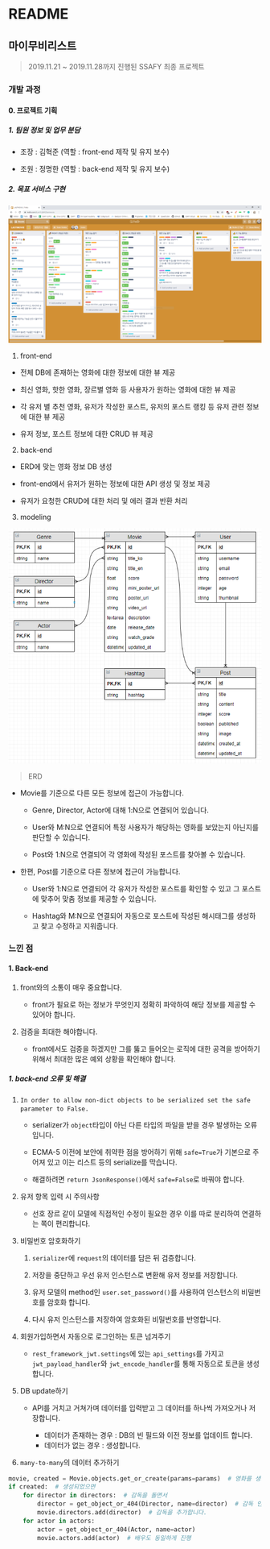 # README

## 마이무비리스트

> 2019.11.21 ~ 2019.11.28까지 진행된 SSAFY 최종 프로젝트

### 개발 과정

#### 0. 프로젝트 기획

##### 1. 팀원 정보 및 업무 분담

- 조장 : 김혁준 (역할 : front-end 제작 및 유지 보수)

- 조원 : 정명한 (역할 : back-end 제작 및 유지 보수)

##### 2. 목표 서비스 구현

![image-20191128172245118](README.assets/image-20191128172245118.png)

1. front-end

- 전체 DB에 존재하는 영화에 대한 정보에 대한 뷰 제공

- 최신 영화, 핫한 영화, 장르별 영화 등 사용자가 원하는 영화에 대한 뷰 제공

- 각 유저 별 추천 영화, 유저가 작성한 포스트, 유저의 포스트 랭킹 등 유저 관련 정보에 대한 뷰 제공

- 유저 정보, 포스트 정보에 대한 CRUD 뷰 제공

2. back-end

- ERD에 맞는 영화 정보 DB 생성

- front-end에서 유저가 원하는 정보에 대한 API 생성 및 정보 제공

- 유저가 요청한 CRUD에 대한 처리 및 에러 결과 반환 처리

3. modeling

![image-20191128170633612](README.assets/image-20191128170633612.png)

> ERD

- Movie를 기준으로 다른 모든 정보에 접근이 가능합니다.

    - Genre, Director, Actor에 대해 1:N으로 연결되어 있습니다.

    - User와 M:N으로 연결되어 특정 사용자가 해당하는 영화를 보았는지 아닌지를 판단할 수 있습니다.

    - Post와 1:N으로 연결되어 각 영화에 작성된 포스트를 찾아볼 수 있습니다.

- 한편, Post를 기준으로 다른 정보에 접근이 가능합니다.

    - User와 1:N으로 연결되어 각 유저가 작성한 포스트를 확인할 수 있고 그 포스트에 맞추어 맞춤 정보를 제공할 수 있습니다.

    - Hashtag와 M:N으로 연결되어 자동으로 포스트에 작성된 해시태그를 생성하고 찾고 수정하고 지워줍니다.

### 느낀 점

#### 1. Back-end

1. front와의 소통이 매우 중요합니다.

    - front가 필요로 하는 정보가 무엇인지 정확히 파악하여 해당 정보를 제공할 수 있어야 합니다.

2. 검증을 최대한 해야합니다.

    - front에서도 검증을 하겠지만 그를 뚫고 들어오는 로직에 대한 공격을 방어하기 위해서 최대한 많은 예외 상황을 확인해야 합니다.

##### 1. back-end 오류 및 해결

1. `In order to allow non-dict objects to be serialized set the safe parameter to False.`
  
    - serializer가 `object`타입이 아닌 다른 타입의 파일을 받을 경우 발생하는 오류입니다.
    
    - ECMA-5 이전에 보안에 취약한 점을 방어하기 위해 `safe=True`가 기본으로 주어져 있고 이는 리스트 등의 serialize를 막습니다.
    
    - 해결하려면 `return JsonResponse()`에서 `safe=False`로 바꿔야 합니다.
  
2. 유저 항목 입력 시 주의사항
  
    - 선호 장르 같이 모델에 직접적인 수정이 필요한 경우 이를 따로 분리하여 연결하는 쪽이 편리합니다.
  
3. 비밀번호 암호화하기

      1. `serializer`에 `request`의 데이터를 담은 뒤 검증합니다.
      
      2. 저장을 중단하고 우선 유저 인스턴스로 변환해 유저 정보를 저장합니다.

      3. 유저 모델의 method인 `user.set_password()`를 사용하여 인스턴스의 비밀번호를 암호화 합니다.

      4. 다시 유저 인스턴스를 저장하여 암호화된 비밀번호를 반영합니다.
  
4. 회원가입하면서 자동으로 로그인하는 토큰 넘겨주기
  
    - `rest_framework_jwt.settings`에 있는 `api_settings`를 가지고 `jwt_payload_handler`와 `jwt_encode_handler`를 통해 자동으로 토큰을 생성합니다.
  
5. DB update하기

    - API를 거치고 거쳐가며 데이터를 입력받고 그 데이터를 하나씩 가져오거나 저장합니다.

        - 데이터가 존재하는 경우 : DB의 빈 필드와 이전 정보를 업데이트 합니다.
        - 데이터가 없는 경우 : 생성합니다.

6. `many-to-many`의 데이터 추가하기

```python
movie, created = Movie.objects.get_or_create(params=params)  # 영화를 생성해야하는지 아닌지 검증하고
if created:  # 생성되었으면
    for director in directors:  # 감독을 돌면서
        director = get_object_or_404(Director, name=director)  # 감독 인스턴스를 가져오고
        movie.directors.add(director)  # 감독을 추가합니다.
    for actor in actors:
        actor = get_object_or_404(Actor, name=actor)
        movie.actors.add(actor)  # 배우도 동일하게 진행
```

